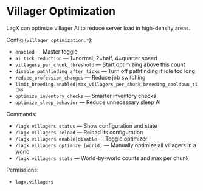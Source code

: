 # Villager Optimization

LagX can optimize villager AI to reduce server load in high-density areas.

Config (`villager_optimization.*`):

- `enabled` — Master toggle
- `ai_tick_reduction` — 1=normal, 2=half, 4=quarter speed
- `villagers_per_chunk_threshold` — Start optimizing above this count
- `disable_pathfinding_after_ticks` — Turn off pathfinding if idle too long
- `reduce_profession_changes` — Reduce job switching
- `limit_breeding.enabled|max_villagers_per_chunk|breeding_cooldown_ticks`
- `optimize_inventory_checks` — Smarter inventory checks
- `optimize_sleep_behavior` — Reduce unnecessary sleep AI

Commands:

- `/lagx villagers status` — Show configuration and state
- `/lagx villagers reload` — Reload its configuration
- `/lagx villagers enable|disable` — Toggle optimizer
- `/lagx villagers optimize [world]` — Manually optimize all villagers in a world
- `/lagx villagers stats` — World-by-world counts and max per chunk

Permissions:

- `lagx.villagers`
